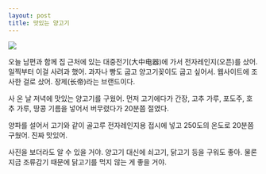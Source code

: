 ```yaml
---
layout: post
title: 맛있는 양고기
---
```




[![](http://blog.fltrp.com../images/cai2-1.jpg)](http://blog.fltrp.com../images/cai2.jpg)

오늘 남편과 함께 집 근처에 있는 대중전기(大中电器)에 가서 전자레인지(오픈)를 샀어. 일찍부터 이걸 사려과 했어. 과자나 빵도 굽고 양고기꽂이도 굽고 싶어서. 웹사이트에 조사한 걸로 샀어. 장제(长帝)라는 브랜드이다. 

사 온 날 저녁에 맛있는 양고기를 구웠어. 먼저 고기에다가 간장, 고추 가루, 포도주, 호추 가루, 땅콩 기름을 넣어서 버무렸다가 20분쯤 절였다. 

양파를 설어서 고기와 같이 골고루 전자레인지용 접시에 넣고 250도의 온도로 20분쯤 구웠어. 진짜 맛있어. 

사진을 보더라도 알 수 있을 거야. 양고기 대신에 쇠고기, 닭고기 등을 구워도 좋아. 물론 지금 조류감기 때문에 닭고기를 먹지 않는 게 좋을 거야. 
